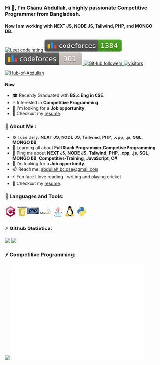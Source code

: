 ### Hi 👋, I'm Chanu Abdullah, a highly passionate Competitive Programmer from Bangladesh.
<div align="left">
  <h4>Now I am working with NEXT JS, NODE JS, Tailwind, PHP, and MONGO DB.</h4>
</div>

<p align="left">
  <a href="https://leetcode.com/Abdullah-Hub/">
    <img src="https://cp-logo.vercel.app/leetcode/Abdullah-Hub" alt="Leet code rating" />
  </a>
  
  <a href="https://github.com/Hub-of-Abdullah/cf-stats">
  <img src="https://raw.githubusercontent.com/Hub-of-Abdullah/cf-stats/main/output/max_rating.svg" />
  <img src="https://raw.githubusercontent.com/Hub-of-Abdullah/cf-stats/main/output/rating.svg" />
  </a>
  <a href="https://github.com/Hub-of-Abdullah?tab=followers">
    <img alt="GitHub followers" src="https://img.shields.io/github/followers/Hub-of-Abdullah?color=green&logo=github">
  </a>
  <a href="https://github.com/Hub-of-Abdullah/">
    <img src="https://komarev.com/ghpvc/?username=Hub-of-Abdullah" alt="visitors" />
  </a>

<p align="left"> <a href="https://github.com/ryo-ma/github-profile-trophy"><img src="https://github-profile-trophy.vercel.app/?username=Hub-of-Abdullah" theme="dark" alt="Hub-of-Abdullah" /></a> </p>

#### Now

- 🎓 Recently Graduated with **BS.c Eng in CSE**.
- :fire: Interested in **Competitive Programming**.
- :calendar: I'm looking for a **Job opportunity**.
-  📝 Checkout my [resume](files/resume.pdf).


### 💫 About Me :
- ⚙️ I use daily: **NEXT JS**, **NODE JS**, **Tailwind**, **PHP**, **.cpp**, **.js**, **SQL**, **MONGO DB**,
- 🌱 Learning all about **Full Stack Programmer**,**Competive Programming**
- 💬 Ping me about **NEXT JS**, **NODE JS**, **Tailwind**, **PHP**, **.cpp**, **.js**, **SQL**, **MONGO DB**, **Competitive-Training**, **JavaScript**, **C#**
- 🤔 I’m looking for a **Job opportunity**.
- 📫 Reach me: abdullah.bd.cse@gmail.com
- ⚡ Fun fact: I love reading - writing and playing cricket
- 📝 Checkout my [resume](files/resume.pdf).

### 🔆 Languages and Tools:

<img height="35" src="img/cpp.svg" alt="cpp"> <img height="35" src="img/js.png" alt="js"><img height="40" src="img/php.svg" alt="php"> <img height="35" src="img/mysql.svg" alt="sql"> <img height="35" src="img/java.svg" alt="java"> <img height="35" src="img/linux.svg" alt="linux"> <img height="35" src="img/py.svg" alt="py">

### ⚡ Github Statistics:

<p float="left">
<img height="180em" src="https://github-readme-stats.vercel.app/api?username=Hub-of-Abdullah&show_icons=true&hide_border=true&&count_private=true&include_all_commits=true" /> 
<img height="180em" src="https://github-readme-stats.vercel.app/api/top-langs/?username=Hub-of-Abdullah&show_icons=true&hide_border=true&layout=compact&langs_count=8"/>
</p>


### ⚡ Competitive Programming:
<p float="left">
<img height="298em" src="https://leetcard.jacoblin.cool/Abdullah-Hub?theme=light&font=Karma&ext=contest" />
<img height="308em" src="https://raw.githubusercontent.com/Hub-of-Abdullah/cf-stats/main/output/light_card.svg" />
</p>


